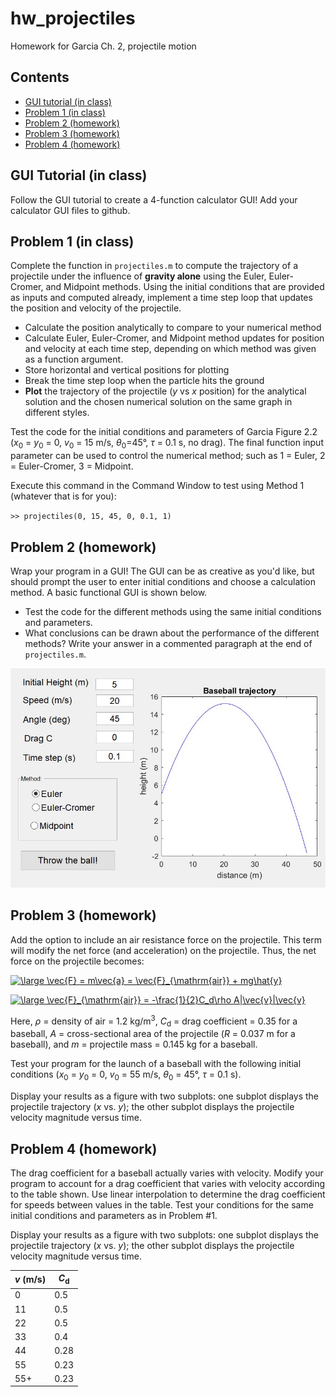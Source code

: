 # hw_projectiles
Homework for Garcia Ch. 2, projectile motion

<div class="content">

## Contents

<div>

*   [GUI tutorial (in class)](#1)
*   [Problem 1 (in class)](#2)
*   [Problem 2 (homework)](#3)
*   [Problem 3 (homework)](#4)
*   [Problem 4 (homework)](#5)

</div>

## GUI Tutorial (in class)<a name="1"></a>

Follow the GUI tutorial to create a 4-function calculator GUI! Add your calculator GUI files to github. 

## Problem 1 (in class)<a name="2"></a>

Complete the function in `projectiles.m` to compute the trajectory of a projectile under the influence of **gravity alone** using the Euler, Euler-Cromer, and Midpoint methods. Using the initial conditions that are provided as inputs and computed already, implement a time step loop that updates the position and velocity of the projectile.
 
 * Calculate the position analytically to compare to your numerical method
 * Calculate Euler, Euler-Cromer, and Midpoint method updates for position and velocity at each time step, depending on which method was given as a function argument.
 * Store horizontal and vertical positions for plotting
 * Break the time step loop when the particle hits the ground
 * **Plot** the trajectory of the projectile (*y* vs *x* position) for the analytical solution and the chosen numerical solution on the same graph in different styles.
 
Test the code for the initial conditions and parameters of Garcia Figure 2.2 (*x*<sub>0</sub> = *y*<sub>0</sub> = 0, *v*<sub>0</sub> = 15 m/s, *θ*<sub>0</sub>=45°, *τ* = 0.1 s, no drag). The final function input parameter can be used to control the numerical method; such as 1 = Euler, 2 = Euler-Cromer, 3 = Midpoint.

Execute this command in the Command Window to test using Method 1 (whatever that is for you):

`>> projectiles(0, 15, 45, 0, 0.1, 1)`

## Problem 2 (homework)<a name="3"></a>

Wrap your program in a GUI! The GUI can be as creative as you'd like, but should prompt the user to enter initial conditions and choose a calculation method. A basic functional GUI is shown below.

 * Test the code for the different methods using the same initial conditions and parameters.
 * What conclusions can be drawn about the performance of the different methods? Write your answer in a commented paragraph at the end of `projectiles.m`.
 
<img src="https://github.com/bethel-physics/hw_projectiles/blob/master/examplegui.JPG" width=600 />

## Problem 3 (homework)<a name="4"></a>

Add the option to include an air resistance force on the projectile.  This term will modify the net force (and acceleration) on the projectile.  Thus, the net force on the projectile becomes:

<a href="https://www.codecogs.com/eqnedit.php?latex=\dpi{300}&space;\large&space;\vec{F}&space;=&space;m\vec{a}&space;=&space;\vec{F}_{\mathrm{air}}&space;&plus;&space;mg\hat{y}" target="_blank"><img src="https://latex.codecogs.com/gif.latex?\dpi{300}&space;\large&space;\vec{F}&space;=&space;m\vec{a}&space;=&space;\vec{F}_{\mathrm{air}}&space;&plus;&space;mg\hat{y}" title="\large \vec{F} = m\vec{a} = \vec{F}_{\mathrm{air}} + mg\hat{y}" height=30 /></a>

<a href="https://www.codecogs.com/eqnedit.php?latex=\dpi{300}&space;\large&space;\vec{F}_{\mathrm{air}}&space;=&space;-\frac{1}{2}C_d\rho&space;A|\vec{v}|\vec{v}" target="_blank"><img src="https://latex.codecogs.com/gif.latex?\dpi{300}&space;\large&space;\vec{F}_{\mathrm{air}}&space;=&space;-\frac{1}{2}C_d\rho&space;A|\vec{v}|\vec{v}" title="\large \vec{F}_{\mathrm{air}} = -\frac{1}{2}C_d\rho A|\vec{v}|\vec{v}" height=50 /></a>
 
Here, *ρ* = density of air = 1.2 kg/m<sup>3</sup>, *C*<sub>d</sub> = drag coefficient = 0.35 for a baseball, *A* = cross-sectional area of the projectile (*R* = 0.037 m for a baseball), and *m* = projectile mass = 0.145 kg for a baseball.  

Test your program for the launch of a baseball with the following initial conditions (*x*<sub>0</sub> = *y*<sub>0</sub> = 0, *v*<sub>0</sub> = 55 m/s, *θ*<sub>0</sub> = 45°, *τ* = 0.1 s).

Display your results as a figure with two subplots: one subplot displays the projectile trajectory (*x* vs. *y*); the other subplot displays the projectile velocity magnitude versus time.

## Problem 4 (homework)<a name="5"></a>

The drag coefficient for a baseball actually varies with velocity.  Modify your program to account for a drag coefficient that varies with velocity according to the table shown.  Use linear interpolation to determine the drag coefficient for speeds between values in the table.  Test your conditions for the same initial conditions and parameters as in Problem #1.

Display your results as a figure with two subplots: one subplot displays the projectile trajectory (*x* vs. *y*); the other subplot displays the projectile velocity magnitude versus time.

*v* (m/s) | *C*<sub>d</sub>
------- | ---------------
0	| 0.5
11	| 0.5
22	| 0.5
33	| 0.4
44	| 0.28
55	| 0.23
55+ | 0.23

</div>

